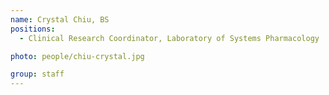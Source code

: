 ```yaml
---
name: Crystal Chiu, BS
positions:
  - Clinical Research Coordinator, Laboratory of Systems Pharmacology

photo: people/chiu-crystal.jpg

group: staff
---
```

